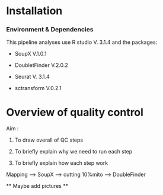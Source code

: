 # Installation

### Environment & Dependencies

This pipeline analyses use  R studio V. 3.1.4 and the packages: 

- SoupX V.1.0.1

- DoubletFinder V.2.0.2

- Seurat V. 3.1.4

- sctransform V.0.2.1

  

# Overview of quality control

Aim : 

1. To draw overall of QC steps

2.  To briefly explain why we need to run each step

3. To briefly explain how each step work 

   

Mapping --> SoupX --> cutting 10%mito --> DoubleFinder

** Maybe add pictures **



